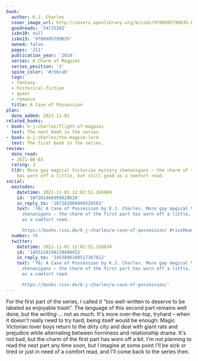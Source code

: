 ```yaml
---
book:
  author: K.J. Charles
  cover_image_url: http://covers.openlibrary.org/b/isbn/9780995799035-L.jpg
  goodreads: '34715201'
  isbn10: null
  isbn13: '9780995799035'
  owned: false
  pages: '211'
  publication_year: '2014'
  series: A Charm of Magpies
  series_position: '2'
  spine_color: '#c5bca6'
  tags:
  - fantasy
  - historical-fiction
  - queer
  - romance
  title: A Case of Possession
plan:
  date_added: 2021-11-01
related_books:
- book: k-j-charles/flight-of-magpies
  text: The next book in the series.
- book: k-j-charles/the-magpie-lord
  text: The first book in the series.
review:
  date_read:
  - 2021-08-03
  rating: 3
  tldr: More gay magical Victorian mystery shenanigans – the charm of the first part
    has worn off a little, but still good as a comfort read.
social:
  mastodon:
    datetime: 2021-11-01 12:02:52.266989
    id: '107201466999828620'
    in_reply_to: '107182060499520503'
    text: '76/ A Case of Possession by K.J. Charles. More gay magical Victorian mystery
      shenanigans – the charm of the first part has worn off a little, but still good
      as a comfort read.

      https://books.rixx.de/k-j-charles/a-case-of-possession/ #rixxReads'
  number: 76
  twitter:
    datetime: 2021-11-01 12:02:51.318634
    id: '1455128194139496452'
    in_reply_to: '1453886180517367812'
    text: '76/ A Case of Possession by K.J. Charles. More gay magical Victorian mystery
      shenanigans – the charm of the first part has worn off a little, but still good
      as a comfort read.

      https://books.rixx.de/k-j-charles/a-case-of-possession/'
---
```


For the first part of the series, I called it “too well-written to deserve to be labeled as enjoyable trash”. The
language of this second part remains well done, but the *writing* … not as much. It's more over-the-top, tryhard – when
it doesn't really need to try hard, being itself would be enough: Magic Victorian lover boys return to the dirty city
and deal with giant rats and prejudice while alternating between horniness and relationship drama. It's not bad, but the
charm of the first part has worn off a bit. I'm not planning to read the next part any time soon, but I imagine at some
point I'll be sick or tired or just in need of a comfort read, and I'll come back to the series then.
